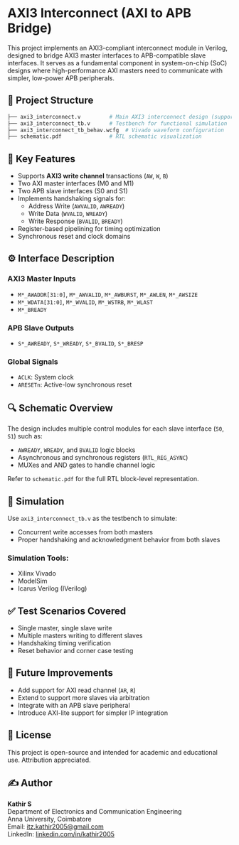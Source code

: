 # AXI3 Interconnect (AXI to APB Bridge)

This project implements an AXI3-compliant interconnect module in Verilog, designed to bridge AXI3 master interfaces to APB-compatible slave interfaces. It serves as a fundamental component in system-on-chip (SoC) designs where high-performance AXI masters need to communicate with simpler, low-power APB peripherals.

## 📁 Project Structure

```bash
├── axi3_interconnect.v         # Main AXI3 interconnect design (supports multiple masters/slaves)
├── axi3_interconnect_tb.v      # Testbench for functional simulation
├── axi3_interconnect_tb_behav.wcfg  # Vivado waveform configuration
├── schematic.pdf               # RTL schematic visualization
```

## 🧠 Key Features

- Supports **AXI3 write channel** transactions (`AW`, `W`, `B`)
- Two AXI master interfaces (M0 and M1)
- Two APB slave interfaces (S0 and S1)
- Implements handshaking signals for:
  - Address Write (`AWVALID`, `AWREADY`)
  - Write Data (`WVALID`, `WREADY`)
  - Write Response (`BVALID`, `BREADY`)
- Register-based pipelining for timing optimization
- Synchronous reset and clock domains

## ⚙️ Interface Description

### AXI3 Master Inputs
- `M*_AWADDR[31:0]`, `M*_AWVALID`, `M*_AWBURST`, `M*_AWLEN`, `M*_AWSIZE`
- `M*_WDATA[31:0]`, `M*_WVALID`, `M*_WSTRB`, `M*_WLAST`
- `M*_BREADY`

### APB Slave Outputs
- `S*_AWREADY`, `S*_WREADY`, `S*_BVALID`, `S*_BRESP`

### Global Signals
- `ACLK`: System clock
- `ARESETn`: Active-low synchronous reset

## 🔍 Schematic Overview

The design includes multiple control modules for each slave interface (`S0`, `S1`) such as:
- `AWREADY`, `WREADY`, and `BVALID` logic blocks
- Asynchronous and synchronous registers (`RTL_REG_ASYNC`)
- MUXes and AND gates to handle channel logic

Refer to `schematic.pdf` for the full RTL block-level representation.

## 🧪 Simulation

Use `axi3_interconnect_tb.v` as the testbench to simulate:
- Concurrent write accesses from both masters
- Proper handshaking and acknowledgment behavior from both slaves

### Simulation Tools:
- Xilinx Vivado
- ModelSim
- Icarus Verilog (IVerilog)

## ✅ Test Scenarios Covered

- Single master, single slave write
- Multiple masters writing to different slaves
- Handshaking timing verification
- Reset behavior and corner case testing

## 📌 Future Improvements

- Add support for AXI read channel (`AR`, `R`)
- Extend to support more slaves via arbitration
- Integrate with an APB slave peripheral
- Introduce AXI-lite support for simpler IP integration

## 📜 License

This project is open-source and intended for academic and educational use. Attribution appreciated.

## ✍️ Author

**Kathir S**  
Department of Electronics and Communication Engineering  
Anna University, Coimbatore  
Email: itz.kathir2005@gmail.com  
LinkedIn: [linkedin.com/in/kathir2005](https://linkedin.com/in/kathir2005)
